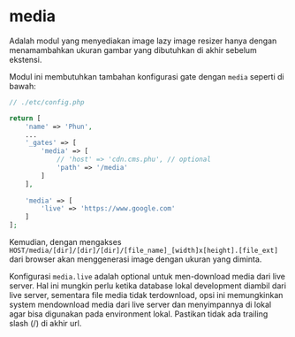 # media

Adalah modul yang menyediakan image lazy image resizer hanya dengan menamambahkan
ukuran gambar yang dibutuhkan di akhir sebelum ekstensi.

Modul ini membutuhkan tambahan konfigurasi gate dengan `media` seperti di bawah:

```php
// ./etc/config.php

return [
    'name' => 'Phun',
    ...
    '_gates' => [
        'media' => [
            // 'host' => 'cdn.cms.phu', // optional
            'path' => '/media'
        ]
    ],
    
    'media' => [
        'live' => 'https://www.google.com'
    ]
];
```

Kemudian, dengan mengakses `HOST/media/[dir]/[dir]/[dir]/[file_name]_[width]x[height].[file_ext]`
dari browser akan menggenerasi image dengan ukuran yang diminta.

Konfigurasi `media.live` adalah optional untuk men-download media dari live server.
Hal ini mungkin perlu ketika database lokal development diambil dari live server,
sementara file media tidak terdownload, opsi ini memungkinkan system mendownload
media dari live server dan menyimpannya di lokal agar bisa digunakan pada environment
lokal. Pastikan tidak ada trailing slash (/) di akhir url.